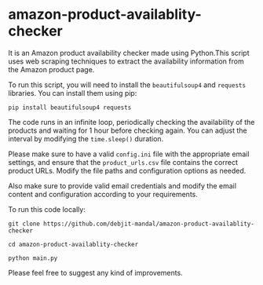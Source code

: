 # amazon-product-availablity-checker
It is an Amazon product availability checker made using Python.This script uses web scraping techniques to extract the availability information from the Amazon product page.

To run this script, you will need to install the `beautifulsoup4` and `requests` libraries. You can install them using pip:

`pip install beautifulsoup4 requests`

The code runs in an infinite loop, periodically checking the availability of the products and waiting for 1 hour before checking again. You can adjust the interval by modifying the `time.sleep()` duration.

Please make sure to have a valid `config.ini` file with the appropriate email settings, and ensure that the `product_urls.csv` file contains the correct product URLs. Modify the file paths and configuration options as needed.

Also make sure to provide valid email credentials and modify the email content and configuration according to your requirements.

To run this code locally:

`git clone https://github.com/debjit-mandal/amazon-product-availablity-checker`

`cd amazon-product-availablity-checker`

`python main.py`

Please feel free to suggest any kind of improvements.
